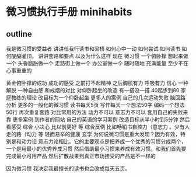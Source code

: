 # 微习惯执行手册 minihabits



## outline

我是微习惯的受益者 讲讲任我行读书和梁桥 如何心中一动 如何尝试 如何读书 如何醍醐灌顶。 讲讲套路和要点 以及为什么这样 现在 微习惯 一个俯卧撑 想起来做一个 头昏脑胀做一个 走路街上做一个 办公室做一个 随时随地 充满能量 至少不在心事重重的

黄金俯卧撑的成功 成功的感受 之前打不起精神 之后胸肌有力 呼吸有力 信心 一种解脱 一种自由感 和戒烟的对比
对仰卧起坐的改造 有一搭没一搭 40起步到80 家庭教练的理论 改目标为一个仰卧起坐
更多人的案例 
自己的几次运动失败
脑回路分析
更多的一般化的微习惯 读书每天5页 写作每天一个想法50字 编码一个想法50行 再次重复套路
对比常用的方法 动力不可以 意志力不可以 套用自己的失败来靠
更多案例 到作者的网站
自己的英语的学习案例 改造目标从半小时到5分钟 然后看感受
综合 小决心 比以前更好 等
综合反例 比如畅销书自控力（意志力 。少有人走的路（动力 等 轻而易举的健康 玄学
为何说微习惯是重大发现？因为有效，特别是和动力论 意志力论相比。它的主要观点是把养成一个优秀的习惯分成两个，一个是用最小的优秀养成习惯 然后借助最小习惯来养成有效习惯。和我们首先要完成最小可用产品 然后扩散战果到真正市场接受的产品是不一样的

因为微习惯 我决定我最擅长的读书也会改成每天五页。


